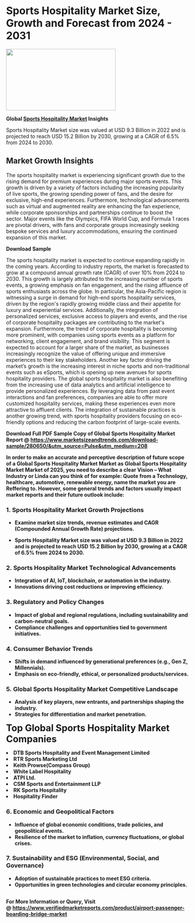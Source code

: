 <H1>Sports Hospitality Market Size, Growth and Forecast from 2024 - 2031</H1><img class="aligncenter size-medium wp-image-584254" src="https://thirdeyenews.in/wp-content/uploads/2024/09/Global-Market-Research-300x168.jpeg" alt="" width="300" height="168" /><p><strong>Global&nbsp;<a href="https://www.marketsizeandtrends.com/download-sample/280650/&amp;utm_source=Pulse&amp;utm_medium=208">Sports Hospitality Market</a> Insights</strong></p><p>Sports Hospitality Market size was valued at USD 9.3 Billion in 2022 and is projected to reach USD 15.2 Billion by 2030, growing at a CAGR of 6.5% from 2024 to 2030.</p><p><h2>Market Growth Insights</h2> <p>The sports hospitality market is experiencing significant growth due to the rising demand for premium experiences during major sports events. This growth is driven by a variety of factors including the increasing popularity of live sports, the growing spending power of fans, and the desire for exclusive, high-end experiences. Furthermore, technological advancements such as virtual and augmented reality are enhancing the fan experience, while corporate sponsorships and partnerships continue to boost the sector. Major events like the Olympics, FIFA World Cup, and Formula 1 races are pivotal drivers, with fans and corporate groups increasingly seeking bespoke services and luxury accommodations, ensuring the continued expansion of this market.</p> <p><strong>Download Sample</strong></p> <p>The sports hospitality market is expected to continue expanding rapidly in the coming years. According to industry reports, the market is forecasted to grow at a compound annual growth rate (CAGR) of over 10% from 2024 to 2030. This growth is largely attributed to the increasing number of sports events, a growing emphasis on fan engagement, and the rising affluence of sports enthusiasts across the globe. In particular, the Asia-Pacific region is witnessing a surge in demand for high-end sports hospitality services, driven by the region's rapidly growing middle class and their appetite for luxury and experiential services. Additionally, the integration of personalized services, exclusive access to players and events, and the rise of corporate hospitality packages are contributing to the market's expansion. Furthermore, the trend of corporate hospitality is becoming more prominent, with companies using sports events as a platform for networking, client engagement, and brand visibility. This segment is expected to account for a larger share of the market, as businesses increasingly recognize the value of offering unique and immersive experiences to their key stakeholders. Another key factor driving the market’s growth is the increasing interest in niche sports and non-traditional events such as eSports, which is opening up new avenues for sports hospitality providers. The global sports hospitality market is also benefiting from the increasing use of data analytics and artificial intelligence to provide personalized experiences. By leveraging data from past event interactions and fan preferences, companies are able to offer more customized hospitality services, making these experiences even more attractive to affluent clients. The integration of sustainable practices is another growing trend, with sports hospitality providers focusing on eco-friendly options and reducing the carbon footprint of large-scale events. <p><strong></p><p><span class=""><strong>Download Full PDF Sample Copy of Global Sports Hospitality Market Report</strong> @ <a href="https://www.marketsizeandtrends.com/download-sample/280650/&amp;utm_source=Pulse&amp;utm_medium=208" target="_blank">https://www.marketsizeandtrends.com/download-sample/280650/&amp;utm_source=Pulse&amp;utm_medium=208</a></span></p><p>In order to make an accurate and perceptive description of future scope of a Global&nbsp;Sports Hospitality Market Market as Global&nbsp;Sports Hospitality Market Market of 2025, you need to describe a clear Vision &ndash; What Industry or Linda can you think of for example: Quote from a Technology, healthcare, automotive, renewable energy, name the market you are Reffering to. However, some general trends and factors usually impact market reports and their future outlook include:</p><h3>1.&nbsp;<strong>Sports Hospitality Market Growth Projections</strong></h3><ul><li>Examine market size trends, revenue estimates and CAGR (Compounded Annual Growth Rate) projections.</li><li><p>Sports Hospitality Market size was valued at USD 9.3 Billion in 2022 and is projected to reach USD 15.2 Billion by 2030, growing at a CAGR of 6.5% from 2024 to 2030.</p></li></ul><h3>2.&nbsp;<strong>Sports Hospitality Market Technological Advancements</strong></h3><ul><li>Integration of AI, IoT, blockchain, or automation in the industry.</li><li>Innovations driving cost reductions or improving efficiency.</li></ul><h3>3.&nbsp;<strong>Regulatory and Policy Changes</strong></h3><ul><li>Impact of global and regional regulations, including sustainability and carbon-neutral goals.</li><li>Compliance challenges and opportunities tied to government initiatives.</li></ul><h3>4.&nbsp;<strong>Consumer Behavior Trends</strong></h3><ul><li>Shifts in demand influenced by generational preferences (e.g., Gen Z, Millennials).</li><li>Emphasis on eco-friendly, ethical, or personalized products/services.</li></ul><h3>5.&nbsp;<strong>Global Sports Hospitality Market Competitive Landscape</strong></h3><ul><li>Analysis of key players, new entrants, and partnerships shaping the industry.</li><li>Strategies for differentiation and market penetration.</li></ul><p data-pm-slice="1 1 []"><span style="color: inherit; font-family: inherit; font-size: 25px;">Top Global Sports Hospitality Market Companies</span></p><div class="" data-test-id=""><p><li>DTB Sports Hospitality and Event Management Limited</li><li> RTR Sports Marketing Ltd</li><li> Keith Prowse(Compass Group)</li><li> White Label Hospitality</li><li> ATPI Ltd.</li><li> CSM Sports and Entertainment LLP</li><li> RK Sports Hospitality</li><li> Hospitality Finder</li></p></div><h3>6.&nbsp;<strong>Economic and Geopolitical Factors</strong></h3><ul><li>Influence of global economic conditions, trade policies, and geopolitical events.</li><li>Resilience of the market to inflation, currency fluctuations, or global crises.</li></ul><h3>7.&nbsp;<strong>Sustainability and ESG (Environmental, Social, and Governance)</strong></h3><ul><li>Adoption of sustainable practices to meet ESG criteria.</li><li>Opportunities in green technologies and circular economy principles.</li></ul><h2><strong style="font-size: 14px;">For More Information or Query, Visit @&nbsp;</strong><a style="background-color: #ffffff; font-size: 14px;" href="https://www.marketsizeandtrends.com/report/sports-hospitality-market/" target="_blank">https://www.verifiedmarketreports.com/product/airport-passenger-boarding-bridge-market</a></h2>
